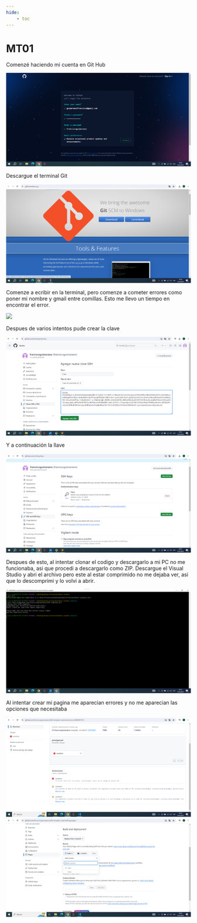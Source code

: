 ```yaml
---
hide:
    - toc
---
```


# MT01

Comenzé haciendo mi cuenta en Git Hub

![](../images/MT01/capturas/inicio.png)

Descargue el terminal Git

![](../images/MT01/capturas/terminalgit.png)

Comenze a ecribir en la terminal, pero comenze a cometer errores como poner mi nombre y gmail entre comillas. Esto me llevo un tiempo en encontrar el error.

![](../images/MT01/capturas/comandorror.png)

Despues de varios intentos pude crear la clave

![](../images/MT01/capturas/clave.png)

Y a continuación la llave

![](../images/MT01/capturas/llave.png)

Despues de esto, al intentar clonar el codigo y descargarlo a mi PC no me funcionaba, asi que procedi a descargarlo como ZIP. 
Descargue el Visual Studio y abri el archivo pero este al estar comprimido no me dejaba ver, asi que lo descomprimi y lo volvi a abrir.

![](../images/MT01/capturas/clonar.png)

Al intentar crear mi pagina me aparecian errores y no me aparecian las opciones que necesitaba 

![](../images/MT01/capturas/error2.png)
![](../images/MT01/capturas/opcion.png)